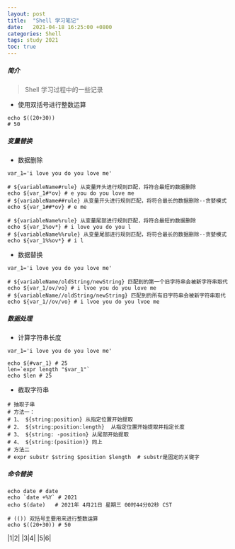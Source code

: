 ```yaml
---
layout: post
title:  "Shell 学习笔记"
date:   2021-04-18 16:25:00 +0800
categories: Shell
tags: study 2021
toc: true
---
```



##### 简介
> Shell 学习过程中的一些记录

- 使用双括号进行整数运算

```shell
echo $((20+30))
# 50
```

##### 变量替换

- 数据删除

```shell
var_1='i love you do you love me'

# ${variableName#rule} 从变量开头进行规则匹配，将符合最短的数据删除
echo ${var_1#*ov} # e you do you love me
# ${variableName##rule} 从变量开头进行规则匹配，将符合最长的数据删除--贪婪模式
echo ${var_1##*ov} # e me

# ${variableName%rule} 从变量尾部进行规则匹配，将符合最短的数据删除
echo ${var_1%ov*} # i love you do you l
# ${variableName%%rule} 从变量尾部进行规则匹配，将符合最长的数据删除--贪婪模式
echo ${var_1%%ov*} # i l
```

- 数据替换

```shell
var_1='i love you do you love me'

# ${variableName/oldString/newString} 匹配到的第一个旧字符串会被新字符串取代
echo ${var_1/ov/vo} # i lvoe you do you love me
# ${variableName//oldString/newString} 匹配到的所有旧字符串会被新字符串取代
echo ${var_1//ov/vo} # i lvoe you do you lvoe me
```

##### 数据处理

- 计算字符串长度

```shell
var_1='i love you do you love me'

echo ${#var_1} # 25
len=`expr length "$var_1"`
echo $len # 25
```

- 截取字符串

```shell
# 抽取子串
# 方法一：
# 1、 ${string:position} 从指定位置开始提取
# 2、 ${string:position:length}  从指定位置开始提取并指定长度
# 3、 ${string: -position} 从尾部开始提取
# 4、 ${string:(position)} 同上
# 方法二
# expr substr $string $position $length  # substr是固定的关键字
```

##### 命令替换

```shell
echo date # date
echo `date +%Y` # 2021
echo $(date)   # 2021年 4月21日 星期三 00时44分02秒 CST

# (()) 双括号主要用来进行整数运算
echo $((20+30)) # 50
```


|1|2|
|3|4|
|5|6|
